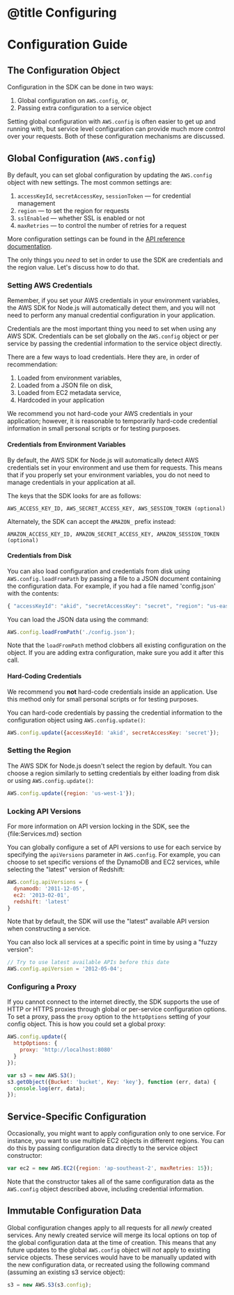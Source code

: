 # @title Configuring

# Configuration Guide

## The Configuration Object

Configuration in the SDK can be done in two ways:

1. Global configuration on `AWS.config`, or,
2. Passing extra configuration to a service object

Setting global configuration with `AWS.config` is often easier to get up
and running with, but service level configuration can provide much more control
over your requests. Both of these configuration mechanisms are discussed.

## Global Configuration (`AWS.config`)

By default, you can set global configuration by updating the `AWS.config` object with
new settings. The most common settings are:

1. `accessKeyId`, `secretAccessKey`, `sessionToken` &mdash; for credential management
2. `region` &mdash; to set the region for requests
3. `sslEnabled` &mdash; whether SSL is enabled or not
4. `maxRetries` &mdash; to control the number of retries for a request

More configuration settings can be found in the
[API reference documentation](http://docs.aws.amazon.com/AWSJavaScriptSDK/latest/frames.html).

The only things you *need* to set in order to use the SDK are credentials and
the region value. Let's discuss how to do that.

### Setting AWS Credentials

<p class="note">Remember, if you set your AWS credentials in your environment
  variables, the AWS SDK for Node.js will automatically detect them, and you
  will not need to perform any manual credential configuration in your
  application.
</p>

Credentials are the most important thing you need to set when using any AWS SDK.
Credentials can be set globally on the `AWS.config` object or per service by
passing the credential information to the service object directly.

There are a few ways to load credentials. Here they are, in order of
recommendation:

1. Loaded from environment variables,
2. Loaded from a JSON file on disk,
3. Loaded from EC2 metadata service,
4. Hardcoded in your application

We recommend you not hard-code your AWS credentials in your application;
however, it is reasonable to temporarily hard-code credential information
in small personal scripts or for testing purposes.

#### Credentials from Environment Variables

By default, the AWS SDK for Node.js will automatically detect AWS credentials
set in your environment and use them for requests. This means that if you
properly set your environment variables, you do not need to manage credentials
in your application at all.

The keys that the SDK looks for are as follows:

```plain
AWS_ACCESS_KEY_ID, AWS_SECRET_ACCESS_KEY, AWS_SESSION_TOKEN (optional)
```

Alternately, the SDK can accept the `AMAZON_` prefix instead:

```plain
AMAZON_ACCESS_KEY_ID, AMAZON_SECRET_ACCESS_KEY, AMAZON_SESSION_TOKEN (optional)
```

#### Credentials from Disk

You can also load configuration and credentials from disk using
`AWS.config.loadFromPath` by passing a file to a JSON document
containing the configuration data. For example, if you had a file
named 'config.json' with the contents:

```js
{ "accessKeyId": "akid", "secretAccessKey": "secret", "region": "us-east-1" }
```

You can load the JSON data using the command:

```js
AWS.config.loadFromPath('./config.json');
```

Note that the `loadFromPath` method clobbers all existing configuration on
the object. If you are adding extra configuration, make sure you add it
after this call.

#### Hard-Coding Credentials

<p class="note">We recommend you <strong>not</strong> hard-code
  credentials inside an application. Use this method only for
  small personal scripts or for testing purposes.
</p>

You can hard-code credentials by passing the credential information to the
configuration object using `AWS.config.update()`:

```js
AWS.config.update({accessKeyId: 'akid', secretAccessKey: 'secret'});
```

### Setting the Region

The AWS SDK for Node.js doesn't select the region by default. You can choose
a region similarly to setting credentials by either loading from disk or
using `AWS.config.update()`:

```js
AWS.config.update({region: 'us-west-1'});
```

### Locking API Versions

<p class="note">For more information on API version locking in the SDK, see the
{file:Services.md} section
</p>

You can globally configure a set of API versions to use for each service by
specifying the `apiVersions` parameter in `AWS.config`. For example,
you can choose to set specific versions of the DynamoDB and EC2 services,
while selecting the "latest" version of Redshift:

```js
AWS.config.apiVersions = {
  dynamodb: '2011-12-05',
  ec2: '2013-02-01',
  redshift: 'latest'
}
```

Note that by default, the SDK will use the "latest" available API version
when constructing a service.

You can also lock all services at a specific point in time by using a "fuzzy
version":

```js
// Try to use latest available APIs before this date
AWS.config.apiVersion = '2012-05-04';
```

### Configuring a Proxy

If you cannot connect to the internet directly, the SDK supports the use of
HTTP or HTTPS proxies through global or per-service configuration options. To
set a proxy, pass the `proxy` option to the `httpOptions` setting of your
config object. This is how you could set a global proxy:

```js
AWS.config.update({
  httpOptions: {
    proxy: 'http://localhost:8080'
  }
});

var s3 = new AWS.S3();
s3.getObject({Bucket: 'bucket', Key: 'key'}, function (err, data) {
  console.log(err, data);
});
```

## Service-Specific Configuration

Occasionally, you might want to apply configuration only to one service.
For instance, you want to use multiple EC2 objects in different regions.
You can do this by passing configuration data directly to the service object 
constructor:

```js
var ec2 = new AWS.EC2({region: 'ap-southeast-2', maxRetries: 15});
```

Note that the constructor takes all of the same configuration data as the
`AWS.config` object described above, including credential information.

## Immutable Configuration Data

Global configuration changes apply to all requests for all *newly* created
services. Any newly created service will merge its local options on top of
the global configuration data at the time of creation. This means that any
future updates to the global `AWS.config` object will *not* apply to existing
service objects. These services would have to be manually updated with the new
configuration data, or recreated using the following command (assuming an
existing s3 service object):

```js
s3 = new AWS.S3(s3.config);
```
